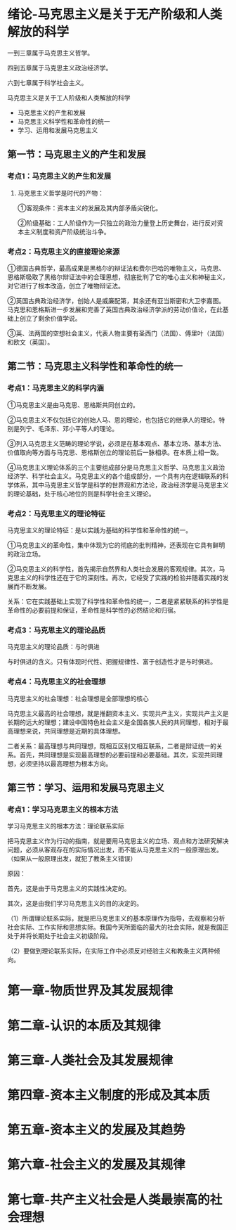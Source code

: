 # 绪论-马克思主义是关于无产阶级和人类解放的科学

一到三章属于马克思主义哲学。

四到五章属于马克思主义政治经济学。

六到七章属于科学社会主义。



马克思主义是关于工人阶级和人类解放的科学

- 马克思主义的产生和发展
- 马克思主义科学性和革命性的统一
- 学习、运用和发展马克思主义

## 第一节：马克思主义的产生和发展

### 考点1：马克思主义的产生和发展

1. 马克思主义哲学是时代的产物：

   ①客观条件：资本主义的发展及其内部矛盾尖锐化。

   ②阶级基础：工人阶级作为一只独立的政治力量登上历史舞台，进行反对资本主义制度和资产阶级统治斗争。

### 考点2：马克思主义的直接理论来源

①德国古典哲学，最高成果是黑格尔的辩证法和费尔巴哈的唯物主义，马克思、恩格斯吸取了黑格尔辩证法中的合理思想，彻底批判了它的唯心主义和神秘主义，对它进行了根本改造，创立了唯物辩证法。

②英国古典政治经济学，创始人是威廉配第，其余还有亚当斯密和大卫李嘉图。马克思和恩格斯进一步发展和完善了英国古典政治经济学派的劳动价值论，在此基础上创立了剩余价值学说。

③英、法两国的空想社会主义，代表人物主要有圣西门（法国）、傅里叶（法国）和欧文（英国）。

## 第二节：马克思主义科学性和革命性的统一

### 考点1：马克思主义的科学内涵

①马克思主义是由马克思、恩格斯共同创立的。

②马克思主义不仅包括它的创始人马、恩的理论，也包括它的继承人的理论。特别是列宁、毛泽东、邓小平等人的理论。

③列入马克思主义范畴的理论学说，必须是在基本观点、基本立场、基本方法、价值取向等方面与马克思、恩格斯创立的理论前后一脉相承。在本质上相一致。

④马克思主义理论体系的三个主要组成部分是马克思主义哲学、马克思主义政治经济学、科学社会主义。马克思主义的各个组成部分，一个具有内在逻辑联系的科学体系，其中马克思主义哲学是科学的世界观和方法论，政治经济学是马克思主义的理论基础，处于核心地位的则是科学社会主义理论。

### 考点2：马克思主义的理论特征

马克思主义的理论特征：是以实践为基础的科学性和革命性的统一。

①马克思主义的革命性，集中体现为它的彻底的批判精神，还表现在它具有鲜明的政治立场。

②马克思主义的科学性，首先揭示自然界和人类社会发展的客观规律。其次，马克思主义的科学性还在于它的深刻性。再次，它经受了实践的检验并随着实践的发展而不断发展。

关系：它在实践基础上实现了科学性和革命性的统一，二者是紧紧联系的科学性是革命性的必要前提和保证，革命性是科学性的必然结论和归宿。

### 考点3：马克思主义的理论品质

马克思主义的理论品质：与时俱进

与时俱进的含义。只有体现时代性、把握规律性、富于创造性才是与时俱进。

### 考点4：马克思主义的社会理想

马克思主义的社会理想：社会理想是全部理想的核心

马克思主义最高的社会理想，就是推翻资本主义、实现共产主义，实现共产主义是长期的远大的理想；建设中国特色社会主义是全国各族人民的共同理想，相对于最高理想来说，共同理想是近期的具体理想。

二者关系：最高理想与共同理想，既相互区别又相互联系，二者是辩证统一的关系。首先，共同理想是实现最高理想的必要前提和必要基础。其次，实现共同理想，必须坚持以最高理想为根本方向。

## 第三节：学习、运用和发展马克思主义

### 考点1：学习马克思主义的根本方法

学习马克思主义的根本方法：理论联系实际

把马克思主义作为行动的指南，就是要用马克思主义的立场、观点和方法研究解决问题，必须从客观存在的实际情况出发，而不能从马克思主义的一般原理出发。（如果从一般原理出发，就犯了教条主义错误）

原因：

首先，这是由于马克思主义的实践性决定的。

其次，这是由我们学习马克思主义的目的决定的。

（1）所谓理论联系实际，就是把马克思主义的基本原理作为指导，去观察和分析社会实际、工作实际和思想实际。我国今天所面临的最大的社会实际，就是我国正处于并将长期处于社会主义初级阶段。

（2）要做到理论联系实际，在实际工作中必须反对经验主义和教条主义两种倾向。

# 第一章-物质世界及其发展规律

# 第二章-认识的本质及其规律

# 第三章-人类社会及其发展规律

# 第四章-资本主义制度的形成及其本质

# 第五章-资本主义的发展及其趋势

# 第六章-社会主义的发展及其规律

# 第七章-共产主义社会是人类最崇高的社会理想

